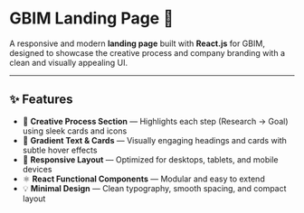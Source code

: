 # GBIM Landing Page 🚀

A responsive and modern **landing page** built with **React.js** for GBIM, designed to showcase the creative process and company branding with a clean and visually appealing UI.

---

## ✨ Features

- 🧠 **Creative Process Section** — Highlights each step (Research → Goal) using sleek cards and icons
- 🎨 **Gradient Text & Cards** — Visually engaging headings and cards with subtle hover effects
- 📱 **Responsive Layout** — Optimized for desktops, tablets, and mobile devices
- ⚛️ **React Functional Components** — Modular and easy to extend
- 💡 **Minimal Design** — Clean typography, smooth spacing, and compact layout

